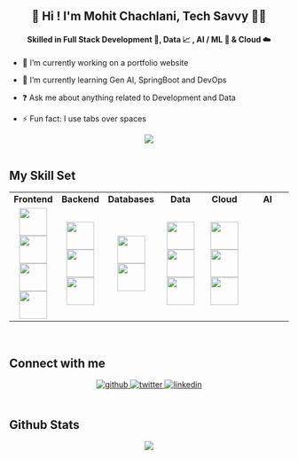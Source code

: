 ## <div align="center">👋 Hi ! I'm Mohit Chachlani, Tech Savvy 👨‍💻</div>  
  

#### <div align="center">Skilled in Full Stack Development 🚀, Data 📈 , AI / ML 🤖 & Cloud ☁️</div>  
  

- 🔭 I’m currently working on a portfolio website  
  

- 🌱 I’m currently learning Gen AI, SpringBoot and DevOps  
  

- ❓ Ask me about anything related to Development and Data   
  

- ⚡ Fun fact: I use tabs over spaces  
  

<div align="center">
<img src="https://komarev.com/ghpvc/?username=m0hit5&&style=flat-square" align="center" />
</div>  
  

<br/>  


## My Skill Set  

<div align="center">

<table>
  <tr>
    <td align="center" width="16%"><strong>Frontend</strong></td>
    <td align="center" width="16%"><strong>Backend</strong></td>
    <td align="center" width="16%"><strong>Databases</strong></td>
    <td align="center" width="16%"><strong>Data</strong></td>
    <td align="center" width="16%"><strong>Cloud</strong></td>
    <td align="center" width="16%"><strong>AI</strong></td>
  </tr>
  <tr>
    <td align="center">
      <a href="https://reactjs.org/"><img src="https://profilinator.rishav.dev/skills-assets/react-original-wordmark.svg" height="50"></a>
      <a href="https://getbootstrap.com/"><img src="https://profilinator.rishav.dev/skills-assets/bootstrap-plain.svg" height="50"></a>
      <a href="https://www.w3schools.com/css/"><img src="https://profilinator.rishav.dev/skills-assets/css3-original-wordmark.svg" height="50"></a>
      <a href="https://www.javascript.com/"><img src="https://profilinator.rishav.dev/skills-assets/javascript-original.svg" height="50"></a>
    </td>
    <td align="center">
      <a href="https://www.djangoproject.com/"><img src="https://profilinator.rishav.dev/skills-assets/django-original.svg" height="50"></a>
      <a href="https://www.java.com/"><img src="https://profilinator.rishav.dev/skills-assets/java-original-wordmark.svg" height="50"></a>
      <a href="https://nodejs.org/"><img src="https://profilinator.rishav.dev/skills-assets/nodejs-original-wordmark.svg" height="50"></a>
    </td>
    <td align="center">
      <a href="https://www.mongodb.com/"><img src="https://profilinator.rishav.dev/skills-assets/mongodb-original-wordmark.svg" height="50"></a>
      <a href="https://www.mysql.com/"><img src="https://profilinator.rishav.dev/skills-assets/mysql-original-wordmark.svg" height="50"></a>
    </td>
    <td align="center">
      <a href="https://www.python.org/"><img src="https://profilinator.rishav.dev/skills-assets/python-original.svg" height="50"></a>
      <a href="https://hadoop.apache.org/"><img src="https://profilinator.rishav.dev/skills-assets/apache_hadoop-icon.svg" height="50"></a>
      <a href="https://www.tableau.com/"><img src="https://profilinator.rishav.dev/skills-assets/tableau.svg" height="50"></a>
    </td>
    <td align="center">
      <a href="https://aws.amazon.com/"><img src="https://profilinator.rishav.dev/skills-assets/amazonwebservices-original-wordmark.svg" height="50"></a>
      <a href="https://cloud.google.com/"><img src="https://profilinator.rishav.dev/skills-assets/google_cloud-icon.svg" height="50"></a>
      <a href="https://azure.microsoft.com/"><img src="https://profilinator.rishav.dev/skills-assets/microsoft_azure-icon.svg" height="50"></a>
    </td>
    <td align="center">
      <!-- Add AI-related skills here -->
    </td>
  </tr>
</table>

</div>



<br/>  


## Connect with me  
<div align="center">
<a href="https://github.com/m0hit5" target="_blank">
<img src=https://img.shields.io/badge/github-%2324292e.svg?&style=for-the-badge&logo=github&logoColor=white alt=github style="margin-bottom: 5px;" />
</a>
<a href="https://twitter.com/m0codes" target="_blank">
<img src=https://img.shields.io/badge/twitter-%2300acee.svg?&style=for-the-badge&logo=twitter&logoColor=white alt=twitter style="margin-bottom: 5px;" />
</a>
<a href="https://linkedin.com/in/mohitchachlani" target="_blank">
<img src=https://img.shields.io/badge/linkedin-%231E77B5.svg?&style=for-the-badge&logo=linkedin&logoColor=white alt=linkedin style="margin-bottom: 5px;" />
</a>  
</div>  
  

<br/>  


## Github Stats  
<div align="center"><img src="https://github-readme-stats.vercel.app/api/top-langs/?username=m0hit5&hide_border=true&layout=compact" align="center" /></div>  

<br/>   
  

